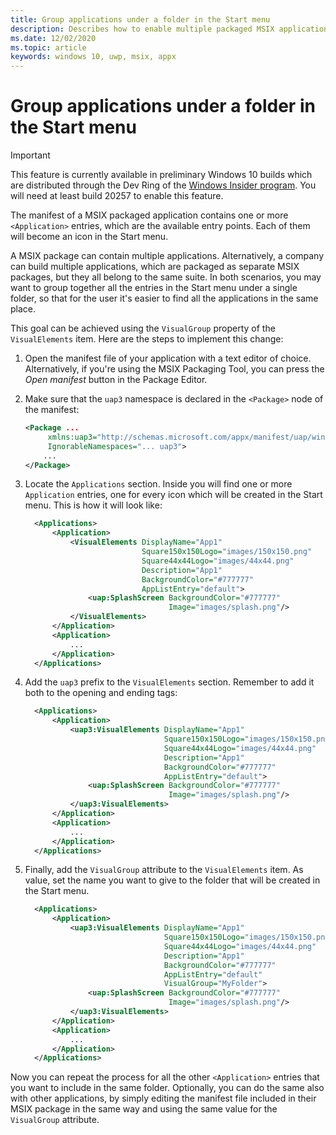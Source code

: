 ```yaml
---
title: Group applications under a folder in the Start menu
description: Describes how to enable multiple packaged MSIX application to be grouped under a single folder in the Start menu
ms.date: 12/02/2020
ms.topic: article
keywords: windows 10, uwp, msix, appx
---
```


# Group applications under a folder in the Start menu

> [!IMPORTANT]
> This feature is currently available in preliminary Windows 10 builds which are distributed through the Dev Ring of the [Windows Insider program](https://insider.windows.com/en/). You will need at least build 20257 to enable this feature.

The manifest of a MSIX packaged application contains one or more `<Application>` entries, which are the available entry points. Each of them will become an icon in the Start menu.

A MSIX package can contain multiple applications. Alternatively, a company can build multiple applications, which are packaged as separate MSIX packages, but they all belong to the same suite.
In both scenarios, you may want to group together all the entries in the Start menu under a single folder, so that for the user it's easier to find all the applications in the same place.

This goal can be achieved using the `VisualGroup` property of the `VisualElements` item.
Here are the steps to implement this change:

1) Open the manifest file of your application with a text editor of choice. Alternatively, if you're using the MSIX Packaging Tool, you can press the *Open manifest* button in the Package Editor.
2) Make sure that the `uap3` namespace is declared in the `<Package>` node of the manifest:

    ```xml
    <Package ...
         xmlns:uap3="http://schemas.microsoft.com/appx/manifest/uap/windows10/3"  
         IgnorableNamespaces="... uap3">
        ...
   </Package>
    ```

3) Locate the `Applications` section. Inside you will find one or more `Application` entries, one for every icon which will be created in the Start menu. This is how it will look like:

    ```xml
      <Applications>
          <Application>
              <VisualElements DisplayName="App1" 
                              Square150x150Logo="images/150x150.png"
                              Square44x44Logo="images/44x44.png"
                              Description="App1"
                              BackgroundColor="#777777"
                              AppListEntry="default">  
                  <uap:SplashScreen BackgroundColor="#777777"
                                    Image="images/splash.png"/>  
              </VisualElements>  
          </Application>
          <Application>
              ...
          </Application>
      </Applications>
    ```

4) Add the `uap3` prefix to the `VisualElements` section. Remember to add it both to the opening and ending tags:

    ```xml
      <Applications>
          <Application>
              <uap3:VisualElements DisplayName="App1"
                                   Square150x150Logo="images/150x150.png"
                                   Square44x44Logo="images/44x44.png"
                                   Description="App1"
                                   BackgroundColor="#777777"
                                   AppListEntry="default">  
                  <uap:SplashScreen BackgroundColor="#777777"
                                    Image="images/splash.png"/>  
              </uap3:VisualElements>  
          </Application>
          <Application>
              ...
          </Application>
      </Applications>
    ```

5) Finally, add the `VisualGroup` attribute to the `VisualElements` item. As value, set the name you want to give to the folder that will be created in the Start menu.

    ```xml
      <Applications>
          <Application>
              <uap3:VisualElements DisplayName="App1"
                                   Square150x150Logo="images/150x150.png"
                                   Square44x44Logo="images/44x44.png"
                                   Description="App1"
                                   BackgroundColor="#777777"
                                   AppListEntry="default"
                                   VisualGroup="MyFolder">  
                  <uap:SplashScreen BackgroundColor="#777777"
                                    Image="images/splash.png"/>  
              </uap3:VisualElements>  
          </Application>
          <Application>
              ...
          </Application>
      </Applications>
    ```

Now you can repeat the process for all the other `<Application>` entries that you want to include in the same folder. Optionally, you can do the same also with other applications, by simply editing the manifest file included in their MSIX package in the same way and using the same value for the `VisualGroup` attribute.
